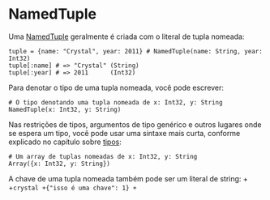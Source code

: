 # NamedTuple

Uma [NamedTuple](http://crystal-lang.org/api/NamedTuple.html) geralmente é criada com o literal de tupla nomeada:

```crystal
tuple = {name: "Crystal", year: 2011} # NamedTuple(name: String, year: Int32)
tuple[:name] # => "Crystal" (String)
tuple[:year] # => 2011      (Int32)
```

Para denotar o tipo de uma tupla nomeada, você pode escrever:

```crystal
# O tipo denotando uma tupla nomeada de x: Int32, y: String
NamedTuple(x: Int32, y: String)
```

Nas restrições de tipos, argumentos de tipo genérico e outros lugares onde se espera um tipo, você pode usar uma sintaxe mais curta, conforme explicado no capítulo sobre [tipos](../type_grammar.md):

```crystal
# Um array de tuplas nomeadas de x: Int32, y: String
Array({x: Int32, y: String})
```

A chave de uma tupla nomeada também pode ser um literal de string:
 +
 +```crystal
 +{"isso é uma chave": 1}
 +```
